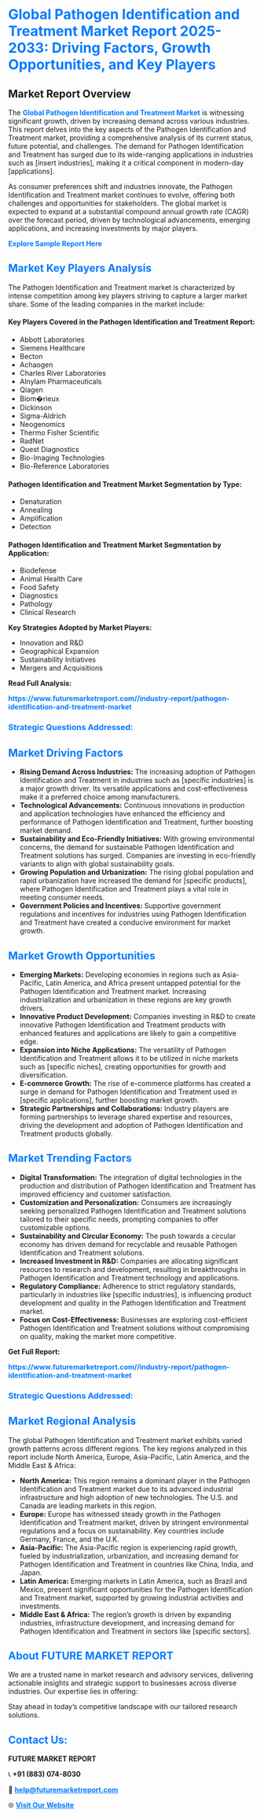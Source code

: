<h1 style="color: #007BFF;">Global Pathogen Identification and Treatment Market Report 2025-2033: Driving Factors, Growth Opportunities, and Key Players</h1>

<section id="overview">
<h2>Market Report Overview</h2>
<p>The <a href="https://www.futuremarketreport.com//industry-report/pathogen-identification-and-treatment-market" style="color: #007BFF; text-decoration: none;"><strong>Global Pathogen Identification and Treatment Market</strong></a> is witnessing significant growth, driven by increasing demand across various industries. This report delves into the key aspects of the Pathogen Identification and Treatment market, providing a comprehensive analysis of its current status, future potential, and challenges. The demand for Pathogen Identification and Treatment has surged due to its wide-ranging applications in industries such as [insert industries], making it a critical component in modern-day [applications].</p>
<p>As consumer preferences shift and industries innovate, the Pathogen Identification and Treatment market continues to evolve, offering both challenges and opportunities for stakeholders. The global market is expected to expand at a substantial compound annual growth rate (CAGR) over the forecast period, driven by technological advancements, emerging applications, and increasing investments by major players.</p>
</section>

<section id="overview">
<p><a href="https://www.futuremarketreport.com//request-sample/reportId=77191" style="color: #007BFF; text-decoration: none;"><strong>Explore Sample Report Here</strong></a></p>
</section>

<section id="key-players">
<h2 style="color: #007BFF;">Market Key Players Analysis</h2>
<p>The Pathogen Identification and Treatment market is characterized by intense competition among key players striving to capture a larger market share. Some of the leading companies in the market include:</p>
<h4>Key Players Covered in the Pathogen Identification and Treatment Report:</h4>
<ul><li>Abbott Laboratories</li><li>Siemens Healthcare</li><li>Becton</li><li>Achaogen</li><li>Charles River Laboratories</li><li>Alnylam Pharmaceuticals</li><li>Qiagen</li><li>Biom�rieux</li><li>Dickinson</li><li>Sigma-Aldrich</li><li>Neogenomics</li><li>Thermo Fisher Scientific</li><li>RadNet</li><li>Quest Diagnostics</li><li>Bio-Imaging Technologies</li><li>Bio-Reference Laboratories</li></ul>
<h4>Pathogen Identification and Treatment Market Segmentation by Type:</h4>
<ul><li>Denaturation</li><li>Annealing</li><li>Amplification</li><li>Detection</li></ul>

<h4>Pathogen Identification and Treatment Market Segmentation by Application:</h4>
<ul><li>Biodefense</li><li>Animal Health Care</li><li>Food Safety</li><li>Diagnostics</li><li>Pathology</li><li>Clinical Research</li></ul>
<p><strong>Key Strategies Adopted by Market Players:</strong></p>
<ul>
<li>Innovation and R&D</li>
<li>Geographical Expansion</li>
<li>Sustainability Initiatives</li>
<li>Mergers and Acquisitions</li>
</ul>
</section>

<section>
<p><strong>Read Full Analysis: </strong></p><a href="https://www.futuremarketreport.com//industry-report/pathogen-identification-and-treatment-market" style="color: #007BFF; text-decoration: none;"><strong>https://www.futuremarketreport.com//industry-report/pathogen-identification-and-treatment-market</strong></a>
<h3 style="color: #007BFF;">Strategic Questions Addressed:</h3>
</section>

<section id="driving-factors">
<h2 style="color: #007BFF;">Market Driving Factors</h2>
<ul>
<li><strong>Rising Demand Across Industries:</strong> The increasing adoption of Pathogen Identification and Treatment in industries such as [specific industries] is a major growth driver. Its versatile applications and cost-effectiveness make it a preferred choice among manufacturers.</li>
<li><strong>Technological Advancements:</strong> Continuous innovations in production and application technologies have enhanced the efficiency and performance of Pathogen Identification and Treatment, further boosting market demand.</li>
<li><strong>Sustainability and Eco-Friendly Initiatives:</strong> With growing environmental concerns, the demand for sustainable Pathogen Identification and Treatment solutions has surged. Companies are investing in eco-friendly variants to align with global sustainability goals.</li>
<li><strong>Growing Population and Urbanization:</strong> The rising global population and rapid urbanization have increased the demand for [specific products], where Pathogen Identification and Treatment plays a vital role in meeting consumer needs.</li>
<li><strong>Government Policies and Incentives:</strong> Supportive government regulations and incentives for industries using Pathogen Identification and Treatment have created a conducive environment for market growth.</li>
</ul>
</section>

<section id="growth-opportunities">
<h2 style="color: #007BFF;">Market Growth Opportunities</h2>
<ul>
<li><strong>Emerging Markets:</strong> Developing economies in regions such as Asia-Pacific, Latin America, and Africa present untapped potential for the Pathogen Identification and Treatment market. Increasing industrialization and urbanization in these regions are key growth drivers.</li>
<li><strong>Innovative Product Development:</strong> Companies investing in R&D to create innovative Pathogen Identification and Treatment products with enhanced features and applications are likely to gain a competitive edge.</li>
<li><strong>Expansion into Niche Applications:</strong> The versatility of Pathogen Identification and Treatment allows it to be utilized in niche markets such as [specific niches], creating opportunities for growth and diversification.</li>
<li><strong>E-commerce Growth:</strong> The rise of e-commerce platforms has created a surge in demand for Pathogen Identification and Treatment used in [specific applications], further boosting market growth.</li>
<li><strong>Strategic Partnerships and Collaborations:</strong> Industry players are forming partnerships to leverage shared expertise and resources, driving the development and adoption of Pathogen Identification and Treatment products globally.</li>
</ul>
</section>

<section id="trending-factors">
<h2 style="color: #007BFF;">Market Trending Factors</h2>
<ul>
<li><strong>Digital Transformation:</strong> The integration of digital technologies in the production and distribution of Pathogen Identification and Treatment has improved efficiency and customer satisfaction.</li>
<li><strong>Customization and Personalization:</strong> Consumers are increasingly seeking personalized Pathogen Identification and Treatment solutions tailored to their specific needs, prompting companies to offer customizable options.</li>
<li><strong>Sustainability and Circular Economy:</strong> The push towards a circular economy has driven demand for recyclable and reusable Pathogen Identification and Treatment solutions.</li>
<li><strong>Increased Investment in R&D:</strong> Companies are allocating significant resources to research and development, resulting in breakthroughs in Pathogen Identification and Treatment technology and applications.</li>
<li><strong>Regulatory Compliance:</strong> Adherence to strict regulatory standards, particularly in industries like [specific industries], is influencing product development and quality in the Pathogen Identification and Treatment market.</li>
<li><strong>Focus on Cost-Effectiveness:</strong> Businesses are exploring cost-efficient Pathogen Identification and Treatment solutions without compromising on quality, making the market more competitive.</li>
</ul>
</section>

<section>
<p><strong>Get Full Report: </strong></p><a href="https://www.futuremarketreport.com//industry-report/pathogen-identification-and-treatment-market" style="color: #007BFF; text-decoration: none;"><strong>https://www.futuremarketreport.com//industry-report/pathogen-identification-and-treatment-market</strong></a>
<h3 style="color: #007BFF;">Strategic Questions Addressed:</h3>
</section>


<section id="regional-analysis">
<h2 style="color: #007BFF;">Market Regional Analysis</h2>
<p>The global Pathogen Identification and Treatment market exhibits varied growth patterns across different regions. The key regions analyzed in this report include North America, Europe, Asia-Pacific, Latin America, and the Middle East & Africa:</p>
<ul>
<li><strong>North America:</strong> This region remains a dominant player in the Pathogen Identification and Treatment market due to its advanced industrial infrastructure and high adoption of new technologies. The U.S. and Canada are leading markets in this region.</li>
<li><strong>Europe:</strong> Europe has witnessed steady growth in the Pathogen Identification and Treatment market, driven by stringent environmental regulations and a focus on sustainability. Key countries include Germany, France, and the U.K.</li>
<li><strong>Asia-Pacific:</strong> The Asia-Pacific region is experiencing rapid growth, fueled by industrialization, urbanization, and increasing demand for Pathogen Identification and Treatment in countries like China, India, and Japan.</li>
<li><strong>Latin America:</strong> Emerging markets in Latin America, such as Brazil and Mexico, present significant opportunities for the Pathogen Identification and Treatment market, supported by growing industrial activities and investments.</li>
<li><strong>Middle East & Africa:</strong> The region’s growth is driven by expanding industries, infrastructure development, and increasing demand for Pathogen Identification and Treatment in sectors like [specific sectors].</li>
</ul>
</section>

<footer>
<h2 style="color: #007BFF;">About FUTURE MARKET REPORT</h2>
<p>We are a trusted name in market research and advisory services, delivering actionable insights and strategic support to businesses across diverse industries. Our expertise lies in offering:</p>

<p>Stay ahead in today’s competitive landscape with our tailored research solutions.</p>

<h2 style="color: #007BFF;">Contact Us:</h2>
<p><strong>FUTURE MARKET REPORT</strong></p>
<p>📞 <strong>+91 (883) 074-8030</strong></p>
<p>📧 <strong><a href="mailto:help@futuremarketreport.com" style="color: #007BFF;">help@futuremarketreport.com</a></strong></p>
<p>🌐 <strong><a href="https://www.futuremarketreport.com/" style="color: #007BFF;">Visit Our Website</a></strong></p>
</footer>